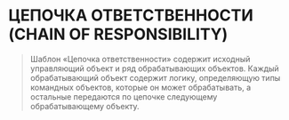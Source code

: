 # ЦЕПОЧКА ОТВЕТСТВЕННОСТИ (CHAIN OF RESPONSIBILITY)

> Шаблон «Цепочка ответственности» содержит исходный управляющий
> объект и ряд обрабатывающих объектов. Каждый обрабатывающий объект
> содержит логику, определяющую типы командных объектов, которые он
> может обрабатывать, а остальные передаются по цепочке следующему
> обрабатывающему объекту.